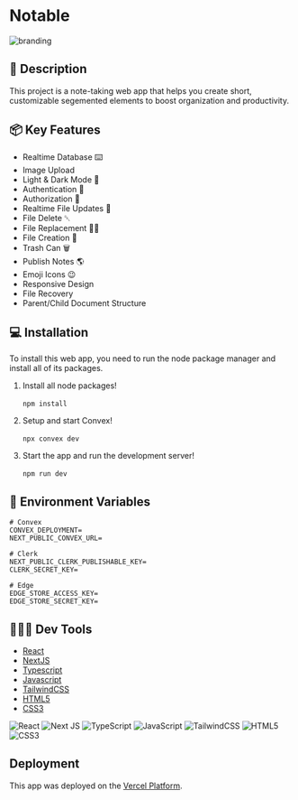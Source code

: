 # Notable

![branding](https://github.com/d1gallar/notable/assets/49170814/ede1c09b-d5e2-4937-8ea3-4751492a7284)

## 📄 Description
This project is a note-taking web app that helps you create short, customizable segemented elements to boost organization and productivity.

## 📦 Key Features
- Realtime Database ⌨️
- Image Upload
- Light & Dark Mode 🌙
- Authentication 🔑
- Authorization 🔐
- Realtime File Updates 📁
- File Delete ␡
- File Replacement ✍🏼
- File Creation 📝
- Trash Can 🗑️
- Publish Notes 🌎
- Emoji Icons 😉
- Responsive Design
- File Recovery
- Parent/Child Document Structure

## 💻 Installation
To install this web app, you need to run the node package manager and install all of its packages.

1. Install all node packages!

&nbsp;&nbsp;&nbsp;&nbsp;&nbsp;&nbsp;`npm install`

2. Setup and start Convex!

&nbsp;&nbsp;&nbsp;&nbsp;&nbsp;&nbsp;`npx convex dev`

3. Start the app and run the development server!

&nbsp;&nbsp;&nbsp;&nbsp;&nbsp;&nbsp;`npm run dev`

## 📂 Environment Variables
```
# Convex
CONVEX_DEPLOYMENT=
NEXT_PUBLIC_CONVEX_URL=

# Clerk
NEXT_PUBLIC_CLERK_PUBLISHABLE_KEY=
CLERK_SECRET_KEY=

# Edge
EDGE_STORE_ACCESS_KEY=
EDGE_STORE_SECRET_KEY=
```

## 👨🏽‍💻 Dev Tools
- [React](https://react.dev/)
- [NextJS](https://nextjs.org/)
- [Typescript](https://www.typescriptlang.org/)
- [Javascript](https://developer.mozilla.org/en-US/docs/Web/JavaScript)
- [TailwindCSS](https://tailwindcss.com/)
- [HTML5](https://developer.mozilla.org/en-US/docs/Glossary/HTML5)
- [CSS3](https://developer.mozilla.org/en-US/docs/Web/CSS)

![React](https://img.shields.io/badge/react-%2320232a.svg?style=for-the-badge&logo=react&logoColor=%2361DAFB)
![Next JS](https://img.shields.io/badge/Next-black?style=for-the-badge&logo=next.js&logoColor=white)
![TypeScript](https://img.shields.io/badge/typescript-%23007ACC.svg?style=for-the-badge&logo=typescript&logoColor=white)
![JavaScript](https://img.shields.io/badge/javascript-%23323330.svg?style=for-the-badge&logo=javascript&logoColor=%23F7DF1E)
![TailwindCSS](https://img.shields.io/badge/tailwindcss-%2338B2AC.svg?style=for-the-badge&logo=tailwind-css&logoColor=white)
![HTML5](https://img.shields.io/badge/html5-%23E34F26.svg?style=for-the-badge&logo=html5&logoColor=white)
![CSS3](https://img.shields.io/badge/css3-%231572B6.svg?style=for-the-badge&logo=css3&logoColor=white)

## Deployment
This app was deployed on the [Vercel Platform](https://vercel.com/new?utm_medium=default-template&filter=next.js&utm_source=create-next-app&utm_campaign=create-next-app-readme).

